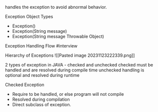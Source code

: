 handles the exception to avoid abnormal behavior.

Exception Object
Types
- Exception()
- Exception(String message)
- Exception(String message Throwable Object)

Exception Handling Flow
#interview 

Hierarchy of Exceptions
![[Pasted image 20231123222339.png]]

2 types of exception in JAVA - checked and unchecked
checked must be handled and are resolved during compile time
unchecked handling is optional and resolved during runtime

Checked Exception 
- Require to be handled, or else program will not compile
- Resolved during compilation
- Direct subclass of exception.

